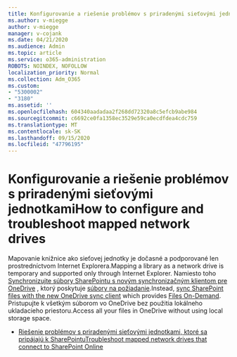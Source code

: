 ```yaml
---
title: Konfigurovanie a riešenie problémov s priradenými sieťovými jednotkami
ms.author: v-miegge
author: v-miegge
manager: v-cojank
ms.date: 04/21/2020
ms.audience: Admin
ms.topic: article
ms.service: o365-administration
ROBOTS: NOINDEX, NOFOLLOW
localization_priority: Normal
ms.collection: Adm_O365
ms.custom:
- "5300002"
- "3180"
ms.assetid: ''
ms.openlocfilehash: 604340aadadaa2f268dd72320a8c5efcb9abe984
ms.sourcegitcommit: c6692ce0fa1358ec3529e59ca0ecdfdea4cdc759
ms.translationtype: MT
ms.contentlocale: sk-SK
ms.lasthandoff: 09/15/2020
ms.locfileid: "47796195"
---
```

# <a name="how-to-configure-and-troubleshoot-mapped-network-drives"></a><span data-ttu-id="6778b-102">Konfigurovanie a riešenie problémov s priradenými sieťovými jednotkami</span><span class="sxs-lookup"><span data-stu-id="6778b-102">How to configure and troubleshoot mapped network drives</span></span>

<span data-ttu-id="6778b-103">Mapovanie knižnice ako sieťovej jednotky je dočasné a podporované len prostredníctvom Internet Explorera.</span><span class="sxs-lookup"><span data-stu-id="6778b-103">Mapping a library as a network drive is temporary and supported only through Internet Explorer.</span></span> <span data-ttu-id="6778b-104">Namiesto toho [Synchronizujte súbory SharePointu s novým synchronizačným klientom pre OneDrive](https://support.office.com/article/6de9ede8-5b6e-4503-80b2-6190f3354a88) , ktorý poskytuje [súbory na požiadanie](https://support.office.com/article/0e6860d3-d9f3-4971-b321-7092438fb38e).</span><span class="sxs-lookup"><span data-stu-id="6778b-104">Instead, [sync SharePoint files with the new OneDrive sync client](https://support.office.com/article/6de9ede8-5b6e-4503-80b2-6190f3354a88) which provides [Files On-Demand](https://support.office.com/article/0e6860d3-d9f3-4971-b321-7092438fb38e).</span></span> <span data-ttu-id="6778b-105">Pristupujte k všetkým súborom vo OneDrive bez použitia lokálneho ukladacieho priestoru.</span><span class="sxs-lookup"><span data-stu-id="6778b-105">Access all your files in OneDrive without using local storage space.</span></span>

* [<span data-ttu-id="6778b-106">Riešenie problémov s priradenými sieťovými jednotkami, ktoré sa pripájajú k SharePointu</span><span class="sxs-lookup"><span data-stu-id="6778b-106">Troubleshoot mapped network drives that connect to SharePoint Online</span></span>](https://docs.microsoft.com/sharepoint/support/administration/troubleshoot-mapped-network-drives)